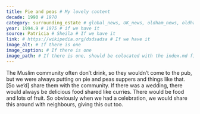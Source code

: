 ```yaml
---
title: Pie and peas # My lovely content
decade: 1990 # 1970
category: surrounding_estate # global_news, UK_news, oldham_news, oldham_history, towers, surrounding_estate # Always exactly one category
year: 1994.9 # 1975 # if we have it
source: Patricia # Sheila # If we have it
link: # https://wikipedia.org/dsdsadsa # If we have it
image_alt: # If there is one
image_caption: # If there is one
image_path: # If there is one, should be colocated with the index.md file in the folder
---
```


The Muslim community often don’t drink, so they wouldn’t come to the pub, but we were always putting on pie and peas suppers and things like that. [So we’d] share them with the community. If there was a wedding, there would always be delicious food shared like curries. There would be food and lots of fruit. So obviously when we had a celebration, we would share this around with neighbours, giving this out too.